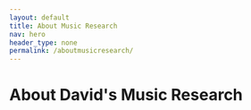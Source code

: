 ```yaml
--- 
layout: default
title: About Music Research
nav: hero
header_type: none
permalink: /aboutmusicresearch/
---
```

# About David's Music Research
